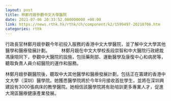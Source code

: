 ```yaml
---
layout: post
title: 林鄭月娥參觀中文大學醫院
date: 2021-07-06 20:33:52.000000000 +08:00
link: https://news.rthk.hk/rthk/ch/component/k2/1599497-20210706.htm
categories: rthk
---
```


行政長官林鄭月娥參觀今年初投入服務的香港中文大學醫院，並了解中文大學其他醫學和醫療發展計劃。
　　 
林鄭月娥在中文大學校長段崇智和中大醫院行政總裁馮康陪同下，參觀中大醫院的設施，包括藥劑部、運動醫學及康復中心和病房等，聽取負責人員介紹醫院的運作和服務。

林鄭月娥參觀醫院後，聽取中大其他醫學和醫療發展計劃，包括正在籌建的香港中文大學（深圳）醫學院。她獲悉醫學院將於今年9月接收首批學生，並將在深圳興建設有3000張病床的教學醫院。她相信該醫學院將有助培訓更多專業人才，促進大灣區醫療健康產業發展。
